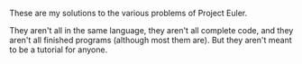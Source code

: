 These are my solutions to the various problems of Project Euler.

They aren't all in the same language, they aren't all complete code, and they aren't all finished programs (although most them are). But they aren't meant to be a tutorial for anyone.
